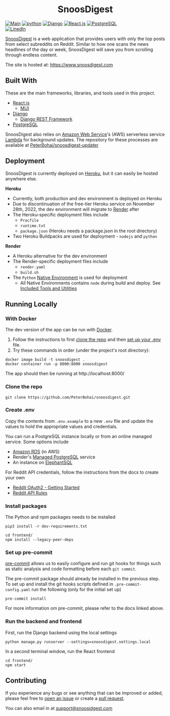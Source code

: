<h1 align="center">
  SnoosDigest
</h1>

[![Main](https://github.com/PeterBohai/snoosdigest/actions/workflows/lint.yml/badge.svg)](https://github.com/PeterBohai/snoosdigest/actions/workflows/lint.yml)
<a href="https://github.com/PeterBohai/snoosdigest/blob/main/requirements.txt">
<img alt="python" src="https://img.shields.io/badge/python-v3.9.6-blue"></a>
<a href="https://github.com/PeterBohai/snoosdigest/blob/main/requirements.txt">
<img alt="Django" src="https://img.shields.io/badge/Django-v4.0.3-success"></a>
<a href="https://github.com/PeterBohai/snoosdigest/blob/main/frontend/package.json">
<img alt="React.js" src="https://img.shields.io/badge/React.js-^18.0.0-61dafb"></a>
<a href="https://www.postgresql.org/">
<img alt="PostgreSQL" src="https://img.shields.io/badge/PostgreSQL-316192?logo=postgresql&logoColor=white"></a>
<br/>
<a href="https://www.linkedin.com/in/peterbohai">
<img alt="LinedIn" src="https://img.shields.io/badge/LinkedIn-0077B5?logo=linkedin&logoColor=white"></a>

[SnoosDigest](https://www.snoosdigest.com) is a web application that provides users with only the top posts from select subreddits on Reddit.
Similar to how one scans the news headlines of the day or week, SnoosDigest will save you from scrolling through endless content.

The site is hosted at: https://www.snoosdigest.com

## Built With

These are the main frameworks, libraries, and tools used in this project.

-   [React.js](https://reactjs.org/)
    -   [MUI](https://mui.com/)
-   [Django](https://www.djangoproject.com/)
    -   [Django REST Framework](https://www.django-rest-framework.org/)
-   [PostgreSQL](https://www.postgresql.org/)

SnoosDigest also relies on [Amazon Web Service](https://aws.amazon.com/)'s (AWS) serverless service [Lambda](https://aws.amazon.com/lambda/) for background updates.
The repository for these processes are available at [PeterBohai/snoosdigest-updater](https://github.com/PeterBohai/snoosdigest-updater)

## Deployment

SnoosDigest is currently deployed on [Heroku](https://www.heroku.com/), but it can easily be hosted anywhere else.

**Heroku**

-   Currently, both production and dev environment is deployed on Heroku
-   Due to discontinuation of the free-tier Heroku service on November 28th, 2022, the dev environment will migrate to [Render](https://render.com/) after
-   The Heroku-specific deployment files include
    -   `Procfile`
    -   `runtime.txt`
    -   `package.json` (Heroku needs a package.json in the root directory)
-   Two Heroku Buildpacks are used for deployment - `nodejs` and `python`

**Render**

-   A Heroku alternative for the dev environment
-   The Render-specific deployment files include
    -   `render.yaml`
    -   `build.sh`
-   The `Python` [Native Environment](https://render.com/docs/native-environments) is used for deployment
    -   All Native Environments contains `node` during build and deploy. See [Included Tools and Utilities](https://render.com/docs/native-environments#included-tools-and-utilities)

## Running Locally

### With Docker

The dev version of the app can be run with [Docker](https://www.docker.com/).

1. Follow the instructions to first [clone the repo](#clone-the-repo) and then [set up your .env](#create-env) file.
2. Try these commands in order (under the project's root directory):

```shell
docker image build -t snoosdigest .
docker container run -p 8000:8000 snoosdigest
```

The app should then be running at http://localhost:8000/

### Clone the repo

```shell
git clone https://github.com/PeterBohai/snoosdigest.git
```

### Create .env

Copy the contents from `.env.example` to a new `.env` file and update the values to hold the appropriate values and credentials.

You can run a PostgreSQL instance locally or from an online managed service. Some options include

-   [Amazon RDS](https://aws.amazon.com/rds/) (in AWS)
-   Render's [Managed PostgreSQL](https://render.com/docs/databases) service
-   An instance on [ElephantSQL](https://www.elephantsql.com/)

For Reddit API credentials, follow the instructions from the docs to create your own

-   [Reddit OAuth2 - Getting Started](https://github.com/reddit-archive/reddit/wiki/OAuth2#getting-started)
-   [Reddit API Rules](https://github.com/reddit-archive/reddit/wiki/API)

### Install packages

The Python and npm packages needs to be installed

```shell
pip3 install -r dev-requirements.txt
```

```shell
cd frontend/
npm install --legacy-peer-deps
```

### Set up pre-commit

[pre-commit](https://pre-commit.com/) allows us to easily configure and run git hooks for things such as static analysis and code formatting before each `git commit`.

The pre-commit package should already be installed in the previous step. To set up and install the git hooks scripts defined in `.pre-commit-config.yaml` run the following (only for the initial set up)

```shell
pre-commit install
```

For more information om pre-commit, please refer to the docs linked above.

### Run the backend and frontend

First, run the Django backend using the local settings

```shell
python manage.py runserver --settings=snoosdigest.settings.local
```

In a second terminal window, run the React frontend

```shell
cd frontend/
npm start
```

## Contributing

If you experience any bugs or see anything that can be improved or added, please feel free to [open an issue](https://github.com/PeterBohai/snoosdigest/issues) or create a [pull request](https://github.com/PeterBohai/snoosdigest/pulls).

You can also email in at [support@snoosidgest.com](mailto:support@snoosidgest.com)

